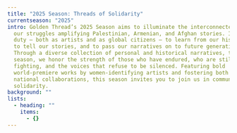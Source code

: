 ```yaml
---
title: "2025 Season: Threads of Solidarity"
currentseason: "2025"
intro: Golden Thread’s 2025 Season aims to illuminate the interconnectedness of
  our struggles amplifying Palestinian, Armenian, and Afghan stories. It is our
  duty — both as artists and as global citizens — to learn from our histories,
  to tell our stories, and to pass our narratives on to future generations.
  Through a diverse collection of personal and historical narratives, this
  season, we honor the strength of those who have endured, who are still
  fighting, and the voices that refuse to be silenced. Featuring bold
  world-premiere works by women-identifying artists and fostering both local and
  national collaborations, this season invites you to join us in community and
  solidarity.
background: ""
lists:
  - heading: ""
    items:
      - {}
---
```

